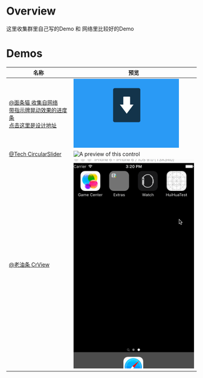 # Overview
这里收集群里自己写的Demo 和 网络里比较好的Demo  
  
# Demos

名称 | 预览
------- | -------
[@面条猫 收集自网络 <br> 带指示牌晃动效果的进度条](http://www.cocoachina.com/bbs/read.php?tid=322126) <br> [点击这里是设计地址](http://www.webdesignerdepot.com/2015/07/7-secrets-for-enhancing-ux-with-micro-interactions) | ![progress view](https://github.com/iOSBIGDay/iOS.Big.Day.Communication.High.Bige.Group/blob/master/Demo/reviews/BLEProgressView.gif?raw=true)
 [@Tech CircularSlider](https://github.com/iOSBIGDay/CircularSlider) | ![A preview of this control](https://github.com/iOSBIGDay/CircularSlider/blob/master/CircularSlider/demo.gif)
[@老油条 CrView](https://github.com/iOSBIGDay/CrView) | ![A preview of this control](https://github.com/iOSBIGDay/CrView/blob/master/HuiHuaTest/1.gif) 
  
  
  
  

